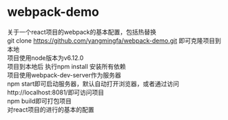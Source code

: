 # webpack-demo
关于一个react项目的webpack的基本配置，包括热替换                                               
git clone https://github.com/yangmingfa/webpack-demo.git 即可克隆项目到本地                   
项目使用node版本为v6.12.0                                                                     
项目到本地后 执行npm install 安装所有依赖                                                      
项目使用webpack-dev-server作为服务器                                                          
npm start即可启动服务器，默认自动打开浏览器，或者通过访问http://localhost:8081/即可访问项目      
npm build即可打包项目                                                                         
对react项目的进行的基本的配置                                                                  
